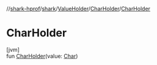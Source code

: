 //[shark-hprof](../../../../index.md)/[shark](../../index.md)/[ValueHolder](../index.md)/[CharHolder](index.md)/[CharHolder](-char-holder.md)

# CharHolder

[jvm]\
fun [CharHolder](-char-holder.md)(value: [Char](https://kotlinlang.org/api/latest/jvm/stdlib/kotlin/-char/index.html))
